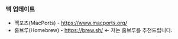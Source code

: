 ### 맥 업데이트
- 맥포츠(MacPorts) - https://www.macports.org/
- 홈브루(Homebrew) - https://brew.sh/ <- 저는 홈브루를 추천드립니다.
